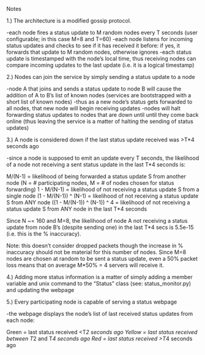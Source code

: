 Notes

1.) The architecture is a modified gossip protocol. 

-each node fires a status update to M random nodes every T seconds (user configurable; in this case M=8 and T=60)
-each node listens for incoming status updates and checks to see if it has received it before: if yes, it forwards that update to M random nodes, otherwise ignores
-each status update is timestamped with the node’s local time, thus receiving nodes can compare incoming updates to the last update (i.e. it is a logical timestamp)

2.) Nodes can join the service by simply sending a status update to a node

-node A that joins and sends a status update to node B will cause the addition of A to B’s list of known nodes (services are bootstrapped with a short list of known nodes)
-thus as a new node’s status gets forwarded to all nodes, that new node will begin receiving updates
-nodes will halt forwarding status updates to nodes that are down until until they come back online (thus leaving the service is a matter of halting the sending of status updates)

3.) A node is considered down if the last status update received was >T*4 seconds ago

-since a node is supposed to emit an update every T seconds, the likelihood of a node not receiving a sent status update in the last T*4 seconds is:

M/(N-1) = likelihood of being forwarded a status update S from another node (N = # participating nodes, M = # of nodes chosen for status forwarding)
1 - M/(N-1) = likelihood of not receiving a status update S from a single node
(1 - M/(N-1)) ^ (N-1) = likelihood of not receiving a status update S from ANY node
((1 - M/(N-1)) ^ (N-1)) ^ 4 = likelihood of not receiving a status update S from ANY node in the last T*4 seconds

Since N ~= 160 and M=8, the likelihood of node A not receiving a status update from node B’s (despite sending one) in the last T*4 secs is 5.5e-15 (i.e. this is the % inaccuracy). 

Note: this doesn’t consider dropped packets though the increase in % inaccuracy should not be material for this number of nodes. Since M=8 nodes are chosen at random to be sent a status update, even a 50% packet loss means that on average M*50% = 4 servers will receive it.

4.) Adding more status information is a matter of simply adding a member variable and unix command to the “Status” class (see: status_monitor.py) and updating the webpage

5.) Every participating node is capable of serving a status webpage

-the webpage displays the node’s list of last received status updates from each node:

Green = last status received <T*2 seconds ago
Yellow = last status received between T*2 and T*4 seconds ago
Red = last status received >T*4 seconds ago